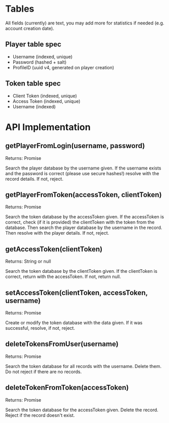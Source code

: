 # Tables

All fields (currently) are text, you may add more for statistics if needed (e.g. account creation date).

## Player table spec
- Username (indexed, unique)
- Password (hashed + salt)
- ProfileID (uuid v4, generated on player creation)

## Token table spec
- Client Token (indexed, unique)
- Access Token (indexed, unique)
- Username (indexed)

# API Implementation

## getPlayerFromLogin(username, password)
Returns: Promise

Search the player database by the username given. If the username exists and the password is correct (please use secure hashes!) resolve with the record details. If not, reject.

## getPlayerFromToken(accessToken, clientToken)
Returns: Promise

Search the token database by the accessToken given. If the accessToken is correct, check (if it is provided) the clientToken with the token from the database. Then search the player database by the username in the record. Then resolve with the player details. If not, reject.

## getAccessToken(clientToken)
Returns: String or null

Search the token database by the clientToken given. If the clientToken is correct, return with the accessToken. If not, return null.

## setAccessToken(clientToken, accessToken, username)
Returns: Promise

Create or modify the token database with the data given. If it was successful, resolve, if not, reject.

## deleteTokensFromUser(username)
Returns: Promise

Search the token database for all records with the username. Delete them. Do not reject if there are no records.

## deleteTokenFromToken(accessToken)
Returns: Promise

Search the token database for the accessToken given. Delete the record. Reject if the record doesn't exist.